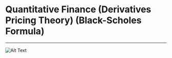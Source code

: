 
# Quantitative Finance (Derivatives Pricing Theory) (Black-Scholes Formula)
<hr>

![Alt Text](http://news.efinancialcareers.com/binaries/content/gallery/efinancial-careers/articles/2018/07/GettyImages-519161720.jpg)
